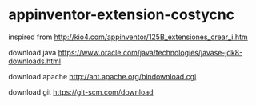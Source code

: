 # appinventor-extension-costycnc

inspired from http://kio4.com/appinventor/125B_extensiones_crear_i.htm

download java https://www.oracle.com/java/technologies/javase-jdk8-downloads.html

download apache http://ant.apache.org/bindownload.cgi

download git  https://git-scm.com/download
